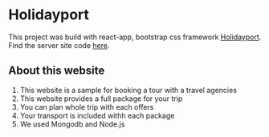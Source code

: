 # Holidayport

This project was build with react-app, bootstrap css framework [Holidayport](https://holidayport-fb0c5.web.app).
Find the server site code [here](https://github.com/rinanasir/holidayport-server-site).

## About this website

1. This website is a sample for booking a tour with a travel agencies
2. This website provides a full package for your trip
3. You can plan whole trip with each offers
4. Your transport is included withh each package
5. We used Mongodb and Node.js
